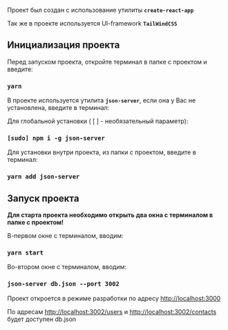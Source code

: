 Проект был создан с использование утилиты **`create-react-app`**

Так же в проекте используется UI-framework **`TailWindCSS`**

## Инициализация проекта

Перед запуском проекта, откройте терминал в папке с проектом и введите:

### `yarn`

В проекте используется утилита **`json-server`**, если она у Вас не установлена, введите в терминал:

Для глобальной установки ( [ ] - необязательный параметр):
### `[sudo] npm i -g json-server`

Для установки внутри проекта, из папки с проектом, введите в терминал:
### `yarn add json-server`

## Запуск проекта

**Для старта проекта необходимо открыть два окна с терминалом в папке с проектом!**

В-первом окне с терминалом, вводим:
### `yarn start`

Во-втором окне с терминалом, вводим:
### `json-server db.json --port 3002`

Проект откроется в режиме разработки по адресу [http://localhost:3000](http://localhost:3000)

По адресам [http://localhost:3002/users](http://localhost:3002/users) и [http://localhost:3002/contacts](http://localhost:3002/contacts)
будет доступен db.json


